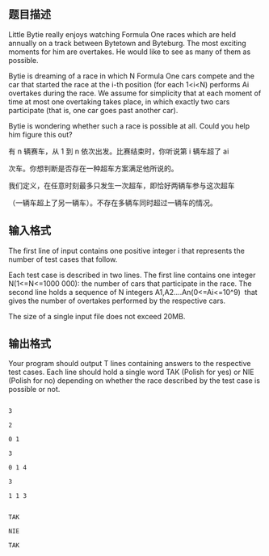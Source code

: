 ## 题目描述

<div>
 Little Bytie really enjoys watching Formula One races which are held annually on a track between Bytetown and Byteburg. The most exciting moments for him are overtakes. He would like to see as many of them as possible.
</div>
<div>
 Bytie is dreaming of a race in which N Formula One cars compete and the car that started the race at the i-th position (for each 1<i<N) performs Ai overtakes during the race. We assume for simplicity that at each moment of time at most one overtaking takes place, in which exactly two cars participate (that is, one car goes past another car).
</div>
<div>
 Bytie is wondering whether such a race is possible at all. Could you help him figure this out?
</div>
<div>
 <div>
  有 n 辆赛车，从 1 到 n 依次出发。比赛结束时，你听说第 i 辆车超了 ai
 </div>
 <div>
  次车。你想判断是否存在一种超车方案满足他所说的。
 </div>
 <div>
  我们定义，在任意时刻最多只发生一次超车，即恰好两辆车参与这次超车
 </div>
 <div>
  （一辆车超上了另一辆车）。不存在多辆车同时超过一辆车的情况。
 </div>
</div>
<p></p>

## 输入格式

<div>
 The first line of input contains one positive integer i that represents the number of test cases that follow.
</div>
<div>
 Each test case is described in two lines. The first line contains one integer N(1<=N<=1000 000): the number of cars that participate in the race. The second line holds a sequence of N integers A1,A2….An(0<=Ai<=10^9)  that gives the number of overtakes performed by the respective cars.
</div>
<div>
 The size of a single input file does not exceed 20MB.
</div>
<p></p>

## 输出格式

<div>
 Your program should output T lines containing answers to the respective test cases. Each line should hold a single word TAK (Polish for yes) or NIE (Polish for no) depending on whether the race described by the test case is possible or not.
</div>
<p></p>

```input1
3
2
0 1
3
0 1 4
3
1 1 3
```
```output1
TAK
NIE
TAK
```
